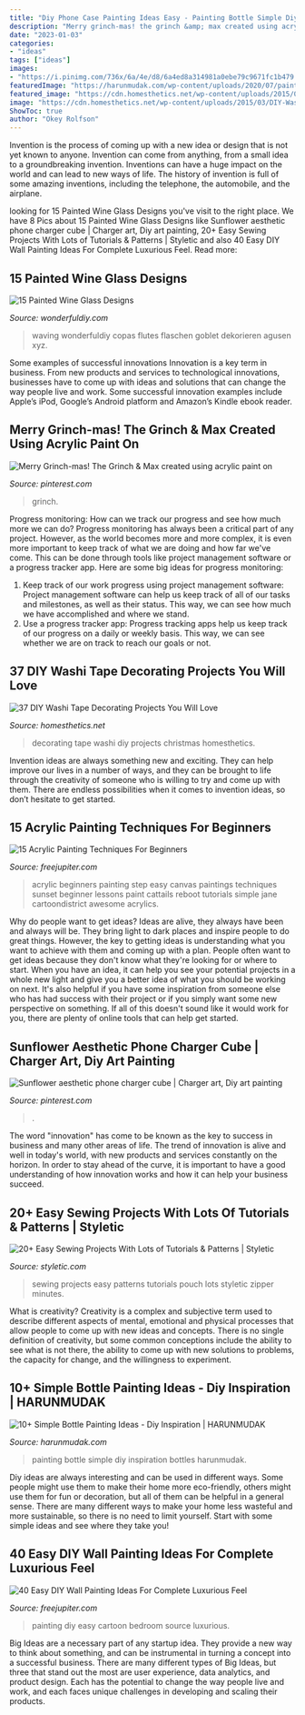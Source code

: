 ```yaml
---
title: "Diy Phone Case Painting Ideas Easy - Painting Bottle Simple Diy Inspiration Bottles Harunmudak"
description: "Merry grinch-mas! the grinch &amp; max created using acrylic paint on"
date: "2023-01-03"
categories:
- "ideas"
tags: ["ideas"]
images:
- "https://i.pinimg.com/736x/6a/4e/d8/6a4ed8a314981a0ebe79c9671fc1b479.jpg"
featuredImage: "https://harunmudak.com/wp-content/uploads/2020/07/paintedflowers-1.jpg"
featured_image: "https://cdn.homesthetics.net/wp-content/uploads/2015/03/DIY-Washi-Tape-Decorating-Projects_homesthetics.net-2.jpg"
image: "https://cdn.homesthetics.net/wp-content/uploads/2015/03/DIY-Washi-Tape-Decorating-Projects_homesthetics.net-2.jpg"
ShowToc: true
author: "Okey Rolfson"
---
```



Invention is the process of coming up with a new idea or design that is not yet known to anyone. Invention can come from anything, from a small idea to a groundbreaking invention. Inventions can have a huge impact on the world and can lead to new ways of life. The history of invention is full of some amazing inventions, including the telephone, the automobile, and the airplane.

	

		
looking for 15 Painted Wine Glass Designs you've visit to the right place. We have 8 Pics about 15 Painted Wine Glass Designs like Sunflower aesthetic phone charger cube | Charger art, Diy art painting, 20+ Easy Sewing Projects With Lots of Tutorials &amp; Patterns | Styletic and also 40 Easy DIY Wall Painting Ideas For Complete Luxurious Feel. Read more:
		
    
## 15 Painted Wine Glass Designs

<img loading=lazy src="https://cdn.wonderfuldiy.com/wp-content/uploads/2016/08/Bright-waving-lines-glass.jpg" onerror="this.onerror=null;this.src='https://tse4.mm.bing.net/th?id=OIP.SxcXHXrLEYlwFPg0MJKZ-wHaGT&amp;pid=15.1';" alt="15 Painted Wine Glass Designs">

_Source: wonderfuldiy.com_

>waving wonderfuldiy copas flutes flaschen goblet dekorieren agusen xyz. 

	

Some examples of successful innovations
Innovation is a key term in business. From new products and services to technological innovations, businesses have to come up with ideas and solutions that can change the way people live and work. Some successful innovation examples include Apple’s iPod, Google’s Android platform and Amazon’s Kindle ebook reader.

    
## Merry Grinch-mas! The Grinch &amp; Max Created Using Acrylic Paint On

<img loading=lazy src="https://i.pinimg.com/736x/88/6c/11/886c11380a34cded49f4d2154e63a977.jpg" onerror="this.onerror=null;this.src='https://tse3.mm.bing.net/th?id=OIP.nwkPzlHwdFiqulsnoYM61gHaNK&amp;pid=15.1';" alt="Merry Grinch-mas! The Grinch &amp; Max created using acrylic paint on">

_Source: pinterest.com_

>grinch. 

	

Progress monitoring: How can we track our progress and see how much more we can do?
Progress monitoring has always been a critical part of any project. However, as the world becomes more and more complex, it is even more important to keep track of what we are doing and how far we've come. This can be done through tools like project management software or a progress tracker app. Here are some big ideas for progress monitoring: 
1. Keep track of our work progress using project management software: Project management software can help us keep track of all of our tasks and milestones, as well as their status. This way, we can see how much we have accomplished and where we stand. 
2. Use a progress tracker app: Progress tracking apps help us keep track of our progress on a daily or weekly basis. This way, we can see whether we are on track to reach our goals or not. 

    
## 37 DIY Washi Tape Decorating Projects You Will Love

<img loading=lazy src="https://cdn.homesthetics.net/wp-content/uploads/2015/03/DIY-Washi-Tape-Decorating-Projects_homesthetics.net-2.jpg" onerror="this.onerror=null;this.src='https://tse1.mm.bing.net/th?id=OIP.aPOU2prjsI6GV9atnOVExQHaLH&amp;pid=15.1';" alt="37 DIY Washi Tape Decorating Projects You Will Love">

_Source: homesthetics.net_

>decorating tape washi diy projects christmas homesthetics. 

	

Invention ideas are always something new and exciting. They can help improve our lives in a number of ways, and they can be brought to life through the creativity of someone who is willing to try and come up with them. There are endless possibilities when it comes to invention ideas, so don’t hesitate to get started.

    
## 15 Acrylic Painting Techniques For Beginners

<img loading=lazy src="http://www.freejupiter.com/wp-content/uploads/2017/02/Acrylic-Painting-Techniques-For-Beginners-4-1.jpg" onerror="this.onerror=null;this.src='https://tse1.mm.bing.net/th?id=OIP.9RmW-foAcwufBodrhoDI1wHaKH&amp;pid=15.1';" alt="15 Acrylic Painting Techniques For Beginners">

_Source: freejupiter.com_

>acrylic beginners painting step easy canvas paintings techniques sunset beginner lessons paint cattails reboot tutorials simple jane cartoondistrict awesome acrylics. 

	

Why do people want to get ideas?
Ideas are alive, they always have been and always will be. They bring light to dark places and inspire people to do great things. However, the key to getting ideas is understanding what you want to achieve with them and coming up with a plan. 
People often want to get ideas because they don't know what they're looking for or where to start. When you have an idea, it can help you see your potential projects in a whole new light and give you a better idea of what you should be working on next. It's also helpful if you have some inspiration from someone else who has had success with their project or if you simply want some new perspective on something. If all of this doesn't sound like it would work for you, there are plenty of online tools that can help get started.

    
## Sunflower Aesthetic Phone Charger Cube | Charger Art, Diy Art Painting

<img loading=lazy src="https://i.pinimg.com/736x/6a/4e/d8/6a4ed8a314981a0ebe79c9671fc1b479.jpg" onerror="this.onerror=null;this.src='https://tse3.mm.bing.net/th?id=OIP.rOs2zwYeeizcGypdX_QUCAHaJ3&amp;pid=15.1';" alt="Sunflower aesthetic phone charger cube | Charger art, Diy art painting">

_Source: pinterest.com_

>. 

	

The word "innovation" has come to be known as the key to success in business and many other areas of life. The trend of innovation is alive and well in today's world, with new products and services constantly on the horizon. In order to stay ahead of the curve, it is important to have a good understanding of how innovation works and how it can help your business succeed.

    
## 20+ Easy Sewing Projects With Lots Of Tutorials &amp; Patterns | Styletic

<img loading=lazy src="https://styletic.com/wp-content/uploads/2016/03/sewing-projects/1-sewing-projects.jpg" onerror="this.onerror=null;this.src='https://tse3.mm.bing.net/th?id=OIP.P7c04NyqfkcPVrK1217kGgHaMK&amp;pid=15.1';" alt="20+ Easy Sewing Projects With Lots of Tutorials &amp; Patterns | Styletic">

_Source: styletic.com_

>sewing projects easy patterns tutorials pouch lots styletic zipper minutes. 

	

What is creativity?
Creativity is a complex and subjective term used to describe different aspects of mental, emotional and physical processes that allow people to come up with new ideas and concepts. There is no single definition of creativity, but some common conceptions include the ability to see what is not there, the ability to come up with new solutions to problems, the capacity for change, and the willingness to experiment.

    
## 10+ Simple Bottle Painting Ideas - Diy Inspiration | HARUNMUDAK

<img loading=lazy src="https://harunmudak.com/wp-content/uploads/2020/07/paintedflowers-1.jpg" onerror="this.onerror=null;this.src='https://tse1.mm.bing.net/th?id=OIP.vzbRhBuOPiXM21XhiEsuiQHaJ4&amp;pid=15.1';" alt="10+ Simple Bottle Painting Ideas - Diy Inspiration | HARUNMUDAK">

_Source: harunmudak.com_

>painting bottle simple diy inspiration bottles harunmudak. 

	

Diy ideas are always interesting and can be used in different ways. Some people might use them to make their home more eco-friendly, others might use them for fun or decoration, but all of them can be helpful in a general sense. There are many different ways to make your home less wasteful and more sustainable, so there is no need to limit yourself. Start with some simple ideas and see where they take you!

    
## 40 Easy DIY Wall Painting Ideas For Complete Luxurious Feel

<img loading=lazy src="http://www.freejupiter.com/wp-content/uploads/2017/09/Easy-DIY-Wall-Painting-Ideas23.jpg" onerror="this.onerror=null;this.src='https://tse4.mm.bing.net/th?id=OIP.fqrtpizbAGIbnTK0ib0dlgHaLI&amp;pid=15.1';" alt="40 Easy DIY Wall Painting Ideas For Complete Luxurious Feel">

_Source: freejupiter.com_

>painting diy easy cartoon bedroom source luxurious. 

	

Big Ideas are a necessary part of any startup idea. They provide a new way to think about something, and can be instrumental in turning a concept into a successful business. There are many different types of Big Ideas, but three that stand out the most are user experience, data analytics, and product design. Each has the potential to change the way people live and work, and each faces unique challenges in developing and scaling their products.

